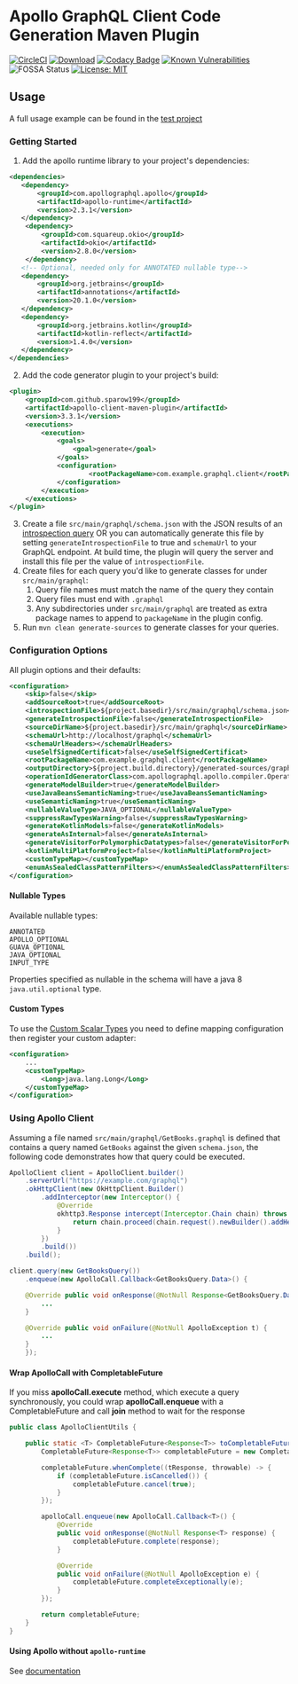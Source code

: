 # Apollo GraphQL Client Code Generation Maven Plugin

[![CircleCI](https://circleci.com/gh/aoudiamoncef/apollo-client-maven-plugin.svg?style=svg)](https://circleci.com/gh/aoudiamoncef/apollo-client-maven-plugin)
[![Download](https://api.bintray.com/packages/sparow199/maven/apollo-client-maven-plugin/images/download.svg)](https://bintray.com/sparow199/maven/apollo-client-maven-plugin/_latestVersion)
[![Codacy Badge](https://api.codacy.com/project/badge/Grade/71b115f870bb44478dac5d05abc9f378)](https://app.codacy.com/app/Sparow199/apollo-client-maven-plugin?utm_source=github.com&utm_medium=referral&utm_content=Sparow199/apollo-client-maven-plugin&utm_campaign=Badge_Grade_Dashboard)
[![Known Vulnerabilities](https://snyk.io/test/github/sparow199/apollo-client-maven-plugin/badge.svg)](https://snyk.io/test/github/Sparow199/apollo-client-maven-plugin)
![FOSSA Status](https://app.fossa.io/api/projects/git%2Bgithub.com%2FSparow199%2Fapollo-client-maven-plugin.svg?type=shield)
[![License: MIT](https://img.shields.io/badge/License-MIT-yellow.svg)](https://opensource.org/licenses/MIT)

## Usage

A full usage example can be found in the [test project](https://github.com/sparow199/apollo-client-maven-plugin/tree/master/apollo-client-maven-plugin-tests)

### Getting Started

1. Add the apollo runtime library to your project's dependencies:

```xml
<dependencies>
   <dependency>
       <groupId>com.apollographql.apollo</groupId>
       <artifactId>apollo-runtime</artifactId>
       <version>2.3.1</version>
   </dependency>
    <dependency>
        <groupId>com.squareup.okio</groupId>
        <artifactId>okio</artifactId>
        <version>2.8.0</version>
    </dependency>
   <!-- Optional, needed only for ANNOTATED nullable type-->
   <dependency>
       <groupId>org.jetbrains</groupId>
       <artifactId>annotations</artifactId>
       <version>20.1.0</version>
   </dependency>
   <dependency>
       <groupId>org.jetbrains.kotlin</groupId>
       <artifactId>kotlin-reflect</artifactId>
       <version>1.4.0</version>
   </dependency>
</dependencies>
```

2. Add the code generator plugin to your project's build:

```xml
<plugin>
    <groupId>com.github.sparow199</groupId>
    <artifactId>apollo-client-maven-plugin</artifactId>
    <version>3.3.1</version>
    <executions>
        <execution>
            <goals>
                <goal>generate</goal>
            </goals>
            <configuration>
                    <rootPackageName>com.example.graphql.client</rootPackageName>
            </configuration>
        </execution>
    </executions>
</plugin>
```

3. Create a file `src/main/graphql/schema.json` with the JSON results of an [introspection query](https://gist.github.com/aoudiamoncef/a59527016e16a2d56309d62e01ff2348) OR you can
automatically generate this file by setting `generateIntrospectionFile` to true and `schemaUrl` to your GraphQL endpoint. At build time, the plugin will query the server and install this file
per the value of `introspectionFile`.
4. Create files for each query you'd like to generate classes for under `src/main/graphql`:
    1. Query file names must match the name of the query they contain
    2. Query files must end with `.graphql`
    3. Any subdirectories under `src/main/graphql` are treated as extra package names to append to `packageName` in the plugin config.
5. Run `mvn clean generate-sources` to generate classes for your queries.

### Configuration Options

All plugin options and their defaults:

```xml
<configuration>
    <skip>false</skip>
    <addSourceRoot>true</addSourceRoot>
    <introspectionFile>${project.basedir}/src/main/graphql/schema.json</introspectionFile>
    <generateIntrospectionFile>false</generateIntrospectionFile>
    <sourceDirName>${project.basedir}/src/main/graphql</sourceDirName>
    <schemaUrl>http://localhost/graphql</schemaUrl>
    <schemaUrlHeaders></schemaUrlHeaders>
    <useSelfSignedCertificat>false</useSelfSignedCertificat>
    <rootPackageName>com.example.graphql.client</rootPackageName>
    <outputDirectory>${project.build.directory}/generated-sources/graphql-client</outputDirectory>
    <operationIdGeneratorClass>com.apollographql.apollo.compiler.OperationIdGenerator$Sha256</operationIdGeneratorClass>
    <generateModelBuilder>true</generateModelBuilder>
    <useJavaBeansSemanticNaming>true</useJavaBeansSemanticNaming>
    <useSemanticNaming>true</useSemanticNaming>
    <nullableValueType>JAVA_OPTIONAL</nullableValueType>
    <suppressRawTypesWarning>false</suppressRawTypesWarning>
    <generateKotlinModels>false</generateKotlinModels>
    <generateAsInternal>false</generateAsInternal>
    <generateVisitorForPolymorphicDatatypes>false</generateVisitorForPolymorphicDatatypes>
    <kotlinMultiPlatformProject>false</kotlinMultiPlatformProject>
    <customTypeMap></customTypeMap>
    <enumAsSealedClassPatternFilters></enumAsSealedClassPatternFilters>
</configuration>
```

#### Nullable Types

Available nullable types:

```
ANNOTATED
APOLLO_OPTIONAL
GUAVA_OPTIONAL
JAVA_OPTIONAL
INPUT_TYPE
```     

Properties specified as nullable in the schema will have a java 8 `java.util.optional` type.

#### Custom Types

To use the [Custom Scalar Types](https://www.apollographql.com/docs/android/essentials/custom-scalar-types/) you need to 
define mapping configuration then register your custom adapter:  

```xml
<configuration>
    ...
    <customTypeMap>
        <Long>java.lang.Long</Long>
    </customTypeMap>
</configuration>
```

### Using Apollo Client

Assuming a file named `src/main/graphql/GetBooks.graphql` is defined that contains a query named `GetBooks` against the given `schema.json`, the following code demonstrates how that query could be executed.

```java
ApolloClient client = ApolloClient.builder()
    .serverUrl("https://example.com/graphql")
    .okHttpClient(new OkHttpClient.Builder()
        .addInterceptor(new Interceptor() {
            @Override
            okhttp3.Response intercept(Interceptor.Chain chain) throws IOException {
                return chain.proceed(chain.request().newBuilder().addHeader("Authorization", "Basic cnllYnJ5ZTpidWJibGVzMTIz").build());
            }
        })
        .build())
    .build();

client.query(new GetBooksQuery())
    .enqueue(new ApolloCall.Callback<GetBooksQuery.Data>() {

    @Override public void onResponse(@NotNull Response<GetBooksQuery.Data> response) {
        ...
    }

    @Override public void onFailure(@NotNull ApolloException t) {
        ...
    }
    });
```

#### Wrap ApolloCall with CompletableFuture

If you miss **apolloCall.execute** method, which execute a query synchronously, you could wrap **apolloCall.enqueue**
with a CompletableFuture and call **join** method to wait for the response

```java
public class ApolloClientUtils {

    public static <T> CompletableFuture<Response<T>> toCompletableFuture(ApolloCall<T> apolloCall) {
        CompletableFuture<Response<T>> completableFuture = new CompletableFuture<>();

        completableFuture.whenComplete((tResponse, throwable) -> {
            if (completableFuture.isCancelled()) {
                completableFuture.cancel(true);
            }
        });

        apolloCall.enqueue(new ApolloCall.Callback<T>() {
            @Override
            public void onResponse(@NotNull Response<T> response) {
                completableFuture.complete(response);
            }

            @Override
            public void onFailure(@NotNull ApolloException e) {
                completableFuture.completeExceptionally(e);
            }
        });

        return completableFuture;
    }
}
```
#### Using Apollo without `apollo-runtime`

See [documentation](https://www.apollographql.com/docs/android/advanced/no-runtime/)
